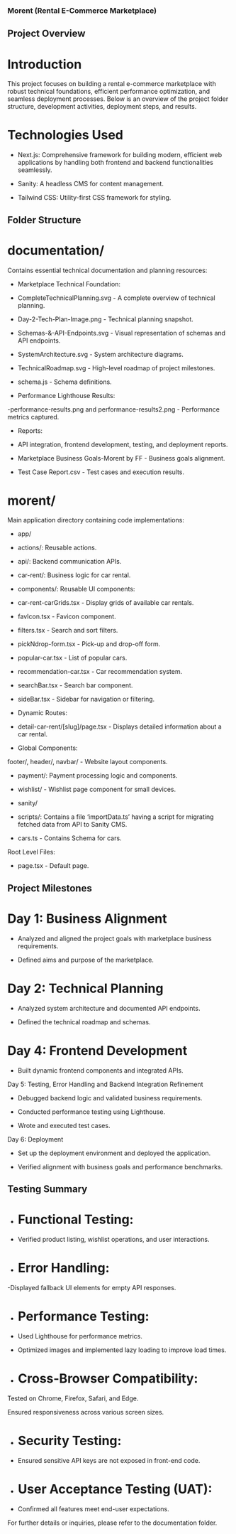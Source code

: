 ### Morent (Rental E-Commerce Marketplace)

## Project Overview

# Introduction

This project focuses on building a rental e-commerce marketplace with robust technical foundations, efficient performance optimization, and seamless deployment processes. Below is an overview of the project folder structure, development activities, deployment steps, and results.

# Technologies Used

- Next.js: Comprehensive framework for building modern, efficient web applications by handling both frontend and backend functionalities seamlessly.

- Sanity: A headless CMS for content management.

- Tailwind CSS: Utility-first CSS framework for styling.

## Folder Structure

# documentation/

Contains essential technical documentation and planning resources:

- Marketplace Technical Foundation:

- CompleteTechnicalPlanning.svg - A complete overview of technical planning.

- Day-2-Tech-Plan-Image.png - Technical planning snapshot.

- Schemas-&-API-Endpoints.svg - Visual representation of schemas and API endpoints.

- SystemArchitecture.svg - System architecture diagrams.

- TechnicalRoadmap.svg - High-level roadmap of project milestones.

- schema.js - Schema definitions.

- Performance Lighthouse Results:

-performance-results.png and performance-results2.png - Performance metrics captured.

- Reports:

- API integration, frontend development, testing, and deployment reports.

- Marketplace Business Goals-Morent by FF - Business goals alignment.

- Test Case Report.csv - Test cases and execution results.

# morent/

Main application directory containing code implementations:

- app/

- actions/: Reusable actions.

- api/: Backend communication APIs.

- car-rent/: Business logic for car rental.

- components/: Reusable UI components:

- car-rent-carGrids.tsx - Display grids of available car rentals.

- favIcon.tsx - Favicon component.

- filters.tsx - Search and sort filters.

- pickNdrop-form.tsx - Pick-up and drop-off form.

- popular-car.tsx - List of popular cars.

- recommendation-car.tsx - Car recommendation system.

- searchBar.tsx - Search bar component.

- sideBar.tsx - Sidebar for navigation or filtering.

- Dynamic Routes:

- detail-car-rent/[slug]/page.tsx - Displays detailed information about a car rental.

- Global Components:

footer/, header/, navbar/ - Website layout components.

- payment/: Payment processing logic and components.

- wishlist/ - Wishlist page component for small devices.

- sanity/

- scripts/: Contains a file ‘importData.ts’ having a script for migrating fetched data from API to Sanity CMS.

- cars.ts - Contains Schema for cars.

Root Level Files:

- page.tsx - Default page.

## Project Milestones

# Day 1: Business Alignment

- Analyzed and aligned the project goals with marketplace business requirements.

- Defined aims and purpose of the marketplace.

# Day 2: Technical Planning

- Analyzed system architecture and documented API endpoints.

- Defined the technical roadmap and schemas.

# Day 4: Frontend Development

- Built dynamic frontend components and integrated APIs.

Day 5: Testing, Error Handling and Backend Integration Refinement

- Debugged backend logic and validated business requirements.

- Conducted performance testing using Lighthouse.

- Wrote and executed test cases.

Day 6: Deployment

- Set up the deployment environment and deployed the application.

- Verified alignment with business goals and performance benchmarks.

## Testing Summary

- # Functional Testing:

- Verified product listing, wishlist operations, and user interactions.

- # Error Handling:

-Displayed fallback UI elements for empty API responses.

- # Performance Testing:

- Used Lighthouse for performance metrics.

- Optimized images and implemented lazy loading to improve load times.

- # Cross-Browser Compatibility:

Tested on Chrome, Firefox, Safari, and Edge.

Ensured responsiveness across various screen sizes.

- # Security Testing:

- Ensured sensitive API keys are not exposed in front-end code.

- # User Acceptance Testing (UAT):

- Confirmed all features meet end-user expectations.

For further details or inquiries, please refer to the documentation folder.